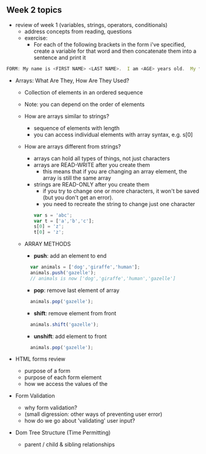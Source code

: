 ## Week 2 topics
+ review of week 1 (variables, strings, operators, conditionals)
  + address concepts from reading, questions
  + exercise: 
    + For each of the following brackets in the form i've specified, create a variable for that word and then concatenate them into a sentence and print it
```javascript
FORM: My name is <FIRST NAME> <LAST NAME>.  I am <AGE> years old.  My favorite thing to do is <FAVORITE THING>.

```

+ Arrays: What Are They, How Are They Used?

  + Collection of elements in an ordered sequence
  + Note: you can depend on the order of elements
  + How are arrays similar to strings?
    + sequence of elements with length
    + you can access individual elements with array syntax, e.g. s[0]
  + How are arrays different from strings?
    + arrays can hold all types of things, not just characters 
    + arrays are READ-WRITE after you create them
      + this means that if you are changing an array element, the array is still the same array
    + strings are READ-ONLY after you create them
      + if you try to change one or more characters, it won't be saved (but you don't get an error).
      + you need to recreate the string to change just one character
      ```javascript
      var s = 'abc';
      var t = ['a','b','c'];
      s[0] = 'z';
      t[0] = 'z';
      ```
  + ARRAY METHODS 

    + **push**: add an element to end
    ```javascript
      var animals = ['dog','giraffe','human'];
      animals.push('gazelle');
      // animals is now ['dog','giraffe','human','gazelle']
    ```
    + **pop**: remove last element of array
    ```javascript
      animals.pop('gazelle');
    ```
    + **shift**: remove element from front
    ```javascript
      animals.shift('gazelle');
    ```
    + **unshift**: add element to front
    ```javascript
      animals.pop('gazelle');
    ```
+ HTML forms review
  + purpose of a form
  + purpose of each form element
  + how we access the values of the 
+ Form Validation
  + why form validation?
  + (small digression: other ways of preventing user error)
  + how do we go about 'validating' user input?
  
+ Dom Tree Structure (Time Permitting)
  + parent / child & sibling relationships
